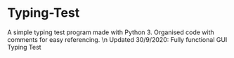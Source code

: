 # Typing-Test
A simple typing test program made with Python 3. Organised code with comments for easy referencing. \n 
Updated 30/9/2020: Fully functional GUI Typing Test
